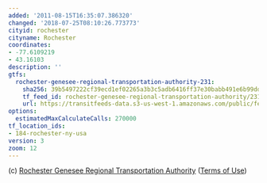 ```yaml
---
added: '2011-08-15T16:35:07.386320'
changed: '2018-07-25T08:10:26.773773'
cityid: rochester
cityname: Rochester
coordinates:
- -77.6109219
- 43.16103
description: ''
gtfs:
  rochester-genesee-regional-transportation-authority-231:
    sha256: 39b5497222cf39ecd1ef02265a3b3c5adb6416ff37e30babb491e6b99dd829c7
    tf_feed_id: rochester-genesee-regional-transportation-authority/231
    url: https://transitfeeds-data.s3-us-west-1.amazonaws.com/public/feeds/rochester-genesee-regional-transportation-authority/231/20180613/gtfs.zip
options:
  estimatedMaxCalculateCalls: 270000
tf_location_ids:
- 184-rochester-ny-usa
version: 3
zoom: 12
---
```


(c) [Rochester Genesee Regional Transportation Authority](https://rgrta.com/) ([Terms of Use](http://scheduledata.rgrta.com/License%20Agreement%20and%20Terms%20of%20Use.pdf))
